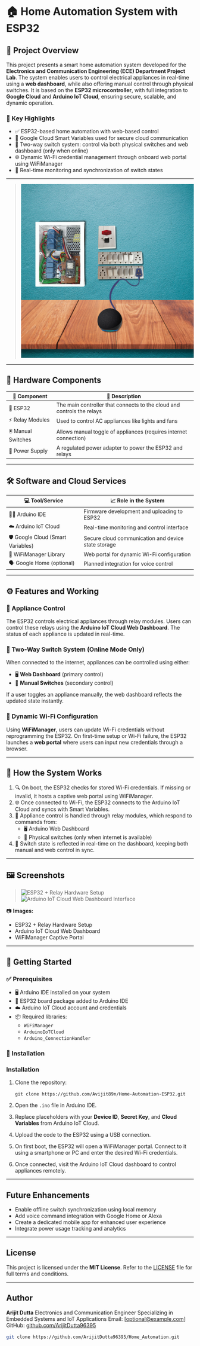 # 🏠 Home Automation System with ESP32

## 📘 Project Overview

This project presents a smart home automation system developed for the **Electronics and Communication Engineering (ECE) Department Project Lab**. The system enables users to control electrical appliances in real-time using a **web dashboard**, while also offering manual control through physical switches. It is based on the **ESP32 microcontroller**, with full integration to **Google Cloud** and **Arduino IoT Cloud**, ensuring secure, scalable, and dynamic operation.

### 🔑 Key Highlights

- ✅ ESP32-based home automation with web-based control  
- 🔐 Google Cloud Smart Variables used for secure cloud communication  
- 🔀 Two-way switch system: control via both physical switches and web dashboard (only when online)  
- 🌐 Dynamic Wi-Fi credential management through onboard web portal using WiFiManager  
- 📡 Real-time monitoring and synchronization of switch states

---
> ![Home_Automation Device Setup](https://github.com/ArijitDutta96395/Home_Automation/blob/main/home_automation.png)  

---
## 🧰 Hardware Components

| 🔩 Component       | 📝 Description                                                            |
| ----------------- | ------------------------------------------------------------------------ |
| 🧠 ESP32           | The main controller that connects to the cloud and controls the relays   |
| ⚡ Relay Modules   | Used to control AC appliances like lights and fans                       |
| 🖲️ Manual Switches | Allows manual toggle of appliances (requires internet connection)        |
| 🔌 Power Supply    | A regulated power adapter to power the ESP32 and relays                  |

---

## 🛠️ Software and Cloud Services

| 💻 Tool/Service                   | 📈 Role in the System                                  |
| ------------------------------- | ------------------------------------------------------ |
| 🧑‍💻 Arduino IDE                  | Firmware development and uploading to ESP32            |
| ☁️ Arduino IoT Cloud              | Real-time monitoring and control interface             |
| 🛡️ Google Cloud (Smart Variables) | Secure cloud communication and device state storage    |
| 📶 WiFiManager Library            | Web portal for dynamic Wi-Fi configuration             |
| 🗣️ Google Home (optional)         | Planned integration for voice control                  |

---

## ⚙️ Features and Working

### 🔌 Appliance Control

The ESP32 controls electrical appliances through relay modules. Users can control these relays using the **Arduino IoT Cloud Web Dashboard**. The status of each appliance is updated in real-time.

### 🔁 Two-Way Switch System (Online Mode Only)

When connected to the internet, appliances can be controlled using either:

- 🖥️ **Web Dashboard** (primary control)  
- 🧲 **Manual Switches** (secondary control)

If a user toggles an appliance manually, the web dashboard reflects the updated state instantly.

### 📲 Dynamic Wi-Fi Configuration

Using **WiFiManager**, users can update Wi-Fi credentials without reprogramming the ESP32. On first-time setup or Wi-Fi failure, the ESP32 launches a **web portal** where users can input new credentials through a browser.

---

## 🔄 How the System Works

1. 🔍 On boot, the ESP32 checks for stored Wi-Fi credentials. If missing or invalid, it hosts a captive web portal using WiFiManager.  
2. 🌐 Once connected to Wi-Fi, the ESP32 connects to the Arduino IoT Cloud and syncs with Smart Variables.  
3. 🔗 Appliance control is handled through relay modules, which respond to commands from:  
   - 🖥️ Arduino Web Dashboard  
   - 🧲 Physical switches (only when internet is available)  
4. 🔄 Switch state is reflected in real-time on the dashboard, keeping both manual and web control in sync.

---

## 🖼️ Screenshots

> ![ESP32 + Relay Hardware Setup](https://github.com/user-attachments/assets/f7d27083-8020-4ac8-b361-828aa47420b5)  
> ![Arduino IoT Cloud Web Dashboard Interface](https://github.com/user-attachments/assets/0d858bc9-0629-4242-a177-d6caa0bfc27d)

📷 **Images:**
- ESP32 + Relay Hardware Setup  
- Arduino IoT Cloud Web Dashboard  
- WiFiManager Captive Portal

---

## 🚀 Getting Started

### ✅ Prerequisites

- 🖥️ Arduino IDE installed on your system  
- 🧠 ESP32 board package added to Arduino IDE  
- ☁️ Arduino IoT Cloud account and credentials  
- 📦 Required libraries:  
  - `WiFiManager`  
  - `ArduinoIoTCloud`  
  - `Arduino_ConnectionHandler`

### 🔧 Installation

### Installation

1. Clone the repository:

   ```
   git clone https://github.com/Avijit89n/Home-Automation-ESP32.git
   ```

2. Open the `.ino` file in Arduino IDE.

3. Replace placeholders with your **Device ID**, **Secret Key**, and **Cloud Variables** from Arduino IoT Cloud.

4. Upload the code to the ESP32 using a USB connection.

5. On first boot, the ESP32 will open a WiFiManager portal. Connect to it using a smartphone or PC and enter the desired Wi-Fi credentials.

6. Once connected, visit the Arduino IoT Cloud dashboard to control appliances remotely.

---

## Future Enhancements

* Enable offline switch synchronization using local memory
* Add voice command integration with Google Home or Alexa
* Create a dedicated mobile app for enhanced user experience
* Integrate power usage tracking and analytics

---

## License

This project is licensed under the **MIT License**.
Refer to the [LICENSE](./LICENSE) file for full terms and conditions.

---

## Author

**Arijit Dutta**
Electronics and Communication Engineer
Specializing in Embedded Systems and IoT Applications
Email: \[[optional@example.com](mailto:optional@example.com)]
GitHub: [github.com/ArijitDutta96395](https://github.com/ArijitDutta96395)


   ```bash
   git clone https://github.com/ArijitDutta96395/Home_Automation.git
